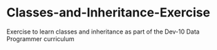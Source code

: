 # Classes-and-Inheritance-Exercise
Exercise to learn classes and inheritance as part of the Dev-10 Data Programmer curriculum 
